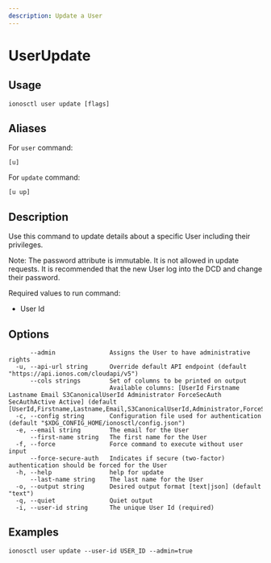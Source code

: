```yaml
---
description: Update a User
---
```


# UserUpdate

## Usage

```text
ionosctl user update [flags]
```

## Aliases

For `user` command:
```text
[u]
```

For `update` command:
```text
[u up]
```

## Description

Use this command to update details about a specific User including their privileges.

Note: The password attribute is immutable. It is not allowed in update requests. It is recommended that the new User log into the DCD and change their password.

Required values to run command:

* User Id

## Options

```text
      --admin               Assigns the User to have administrative rights
  -u, --api-url string      Override default API endpoint (default "https://api.ionos.com/cloudapi/v5")
      --cols strings        Set of columns to be printed on output 
                            Available columns: [UserId Firstname Lastname Email S3CanonicalUserId Administrator ForceSecAuth SecAuthActive Active] (default [UserId,Firstname,Lastname,Email,S3CanonicalUserId,Administrator,ForceSecAuth,SecAuthActive,Active])
  -c, --config string       Configuration file used for authentication (default "$XDG_CONFIG_HOME/ionosctl/config.json")
  -e, --email string        The email for the User
      --first-name string   The first name for the User
  -f, --force               Force command to execute without user input
      --force-secure-auth   Indicates if secure (two-factor) authentication should be forced for the User
  -h, --help                help for update
      --last-name string    The last name for the User
  -o, --output string       Desired output format [text|json] (default "text")
  -q, --quiet               Quiet output
  -i, --user-id string      The unique User Id (required)
```

## Examples

```text
ionosctl user update --user-id USER_ID --admin=true
```

